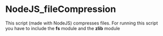 # NodeJS_fileCompression

This script (made with NodeJS) compresses files. For running this script you have to include the <b>fs</b> module and the <b>zlib</b> module
